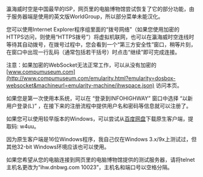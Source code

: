 瀛海威时空是中国最早的ISP，网页里的电脑博物馆尝试恢复了它的部分功能，由于服务器端是使用的英文版WorldGroup，所以部分菜单未能汉化。

您可以使用Internet Explorer程序组里面的“拨号网络”（如果您使用加密的HTTPS访问，则使用“HTTPS拨号”）将虚拟机联网，也可以在瀛海威时空连线时等待其自动拨号，在拨号过程中，您会看到一个“第三方安全性”窗口，稍等片刻，在窗口中出现一行乱码（通常包括若干括号）时点击“继续”即可完成连接。

注意：如果加密的WebSocket无法正常工作，可以从没有加密的 [www.compumuseum.com](http://www.compumuseum.com/emularity.html?emularity=dosbox-websocket&machineurl=emularity-machine/ihwspace.json) 访问本页。

如果您是第一次使用本系统，可以在 “登录到INFOHIGHWAY” 窗口中选择 “以新用户登录(L)” ，在接下来的注册流程中提供用户名和密码等信息就可以注册了。

如果您可以使用较早版本的Windows，可以尝试从[百度网盘](https://pan.baidu.com/s/1evJFa8ql1akK1slcsMnGFg)下载原生客户端，提取码: w4uu。

因为原生客户端是16位Windows程序，我自己仅在Windows 3.x/9x上测试过，但其他32-bit Windows环境应该也可以使用。

如果您希望从您的电脑连接到网页里的电脑博物馆提供的测试服务器，请将telnet主机名更改为“ihw.dnbwg.com 10023”，主机名和端口号以空格分隔。
